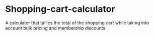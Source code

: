 # Shopping-cart-calculator
A calculator that tallies the total of the shopping cart while taking into account bulk pricing and membership discounts.
